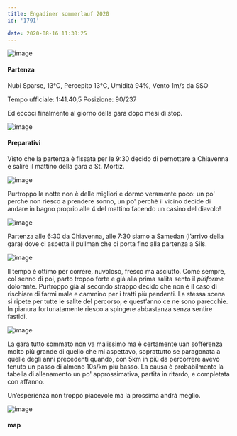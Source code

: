 ```yaml
---
title: Engadiner sommerlauf 2020
id: '1791'

date: 2020-08-16 11:30:25
---
```


![image](/images/2021/08/IMG_2571.jpg)

#### Partenza

Nubi Sparse, 13°C, Percepito 13°C, Umidità 94%, Vento 1m/s da SSO

Tempo ufficiale: 1:41.40,5 Posizione: 90/237

Ed eccoci finalmente al giorno della gara dopo mesi di stop.

![image](/images/2021/08/IMG_2569.jpg)

#### Preparativi

Visto che la partenza è fissata per le 9:30 decido di pernottare a Chiavenna e salire il mattino della gara a St. Mortiz.

![image](/images/2021/08/P8162159.jpg)

Purtroppo la notte non è delle migliori e dormo veramente poco: un po' perchè non riesco a prendere sonno, un po' perchè il vicino decide di andare in bagno proprio alle 4 del mattino facendo un casino del diavolo!

![image](/images/2021/08/P8162160.jpg)

Partenza alle 6:30 da Chiavenna, alle 7:30 siamo a Samedan (l’arrivo della gara) dove ci aspetta il pullman che ci porta fino alla partenza a Sils.

![image](/images/2021/08/P8162166.jpg)

Il tempo è ottimo per correre, nuvoloso, fresco ma asciutto. Come sempre, col senno di poi, parto troppo forte e già alla prima salita sento il _piriforme_ dolorante. Purtroppo già al secondo strappo decido che non è il caso di rischiare di farmi male e cammino per i tratti più pendenti. La stessa scena si ripete per tutte le salite del percorso, e quest’anno ce ne sono parecchie. In pianura fortunatamente riesco a spingere abbastanza senza sentire fastidi.

![image](/images/2021/08/P8162170.jpg)

La gara tutto sommato non va malissimo ma è certamente uan sofferenza molto più grande di quello che mi aspettavo, soprattutto se paragonata a quelle degli anni precedenti quando, con 5km in più da percorrere avevo tenuto un passo di almeno 10s/km più basso. La causa è probabilmente la tabella di allenamento un po' approssimativa, partita in ritardo, e completata con affanno.

Un’esperienza non troppo piacevole ma la prossima andrá meglio.

![image](/images/2021/08/20200816-activity-map.png)

#### map
